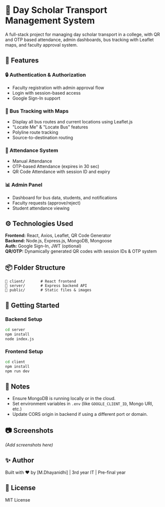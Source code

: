 
# 🚌 Day Scholar Transport Management System

A full-stack project for managing day scholar transport in a college, with QR and OTP based attendance, admin dashboards, bus tracking with Leaflet maps, and faculty approval system.

## 🌟 Features

### 🔒 Authentication & Authorization
- Faculty registration with admin approval flow
- Login with session-based access
- Google Sign-In support

### 📍 Bus Tracking with Maps
- Display all bus routes and current locations using Leaflet.js
- "Locate Me" & "Locate Bus" features
- Polyline route tracking
- Source-to-destination routing

### 📲 Attendance System
- Manual Attendance
- OTP-based Attendance (expires in 30 sec)
- QR Code Attendance with session ID and expiry

### 📊 Admin Panel
- Dashboard for bus data, students, and notifications
- Faculty requests (approve/reject)
- Student attendance viewing

## ⚙️ Technologies Used

**Frontend:** React, Axios, Leaflet, QR Code Generator  
**Backend:** Node.js, Express.js, MongoDB, Mongoose  
**Auth:** Google Sign-In, JWT (optional)  
**QR/OTP:** Dynamically generated QR codes with session IDs & OTP system

## 📦 Folder Structure

```
📁 client/       # React frontend
📁 server/       # Express backend API
📁 public/       # Static files & images
```

## 🚀 Getting Started

### Backend Setup

```bash
cd server
npm install
node index.js
```

### Frontend Setup

```bash
cd client
npm install
npm run dev
```

## 🧠 Notes

- Ensure MongoDB is running locally or in the cloud.
- Set environment variables in `.env` (like `GOOGLE_CLIENT_ID`, Mongo URI, etc.)
- Update CORS origin in backend if using a different port or domain.

## 📷 Screenshots

_(Add screenshots here)_

## ✨ Author

Built with ❤️ by [M.Dhayanidhi] | 3rd year IT | Pre-final year


## 📄 License

MIT License
